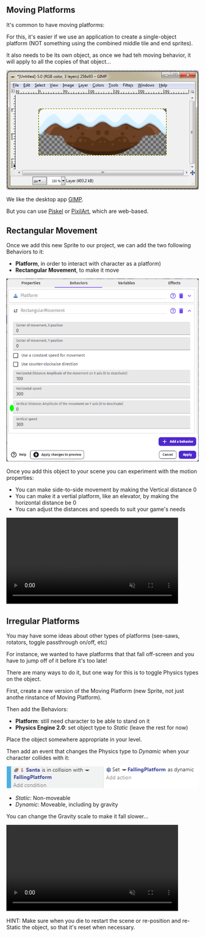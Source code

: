 Moving Platforms
---

It's common to have moving platforms:

For this, it's easier if we use an application to create a single-object platform (NOT something using the combined middle tile and end sprites).

It also needs to be its own object, as once we had teh moving behavior, it will apply to all the copies of that object...

![](images/combinedPlatform.png)

We like the desktop app [GIMP](https://www.gimp.org/).

But you can use [Piskel](https://www.piskelapp.com/p/create/sprite) or [PixilArt](https://www.pixilart.com/draw), which are web-based.

## Rectangular Movement 

Once we add this new Sprite to our project, we can add the two following Behaviors to it:

- **Platform**, in order to interact with character as a platform)
- **Rectangular Movement**, to make it move

![](images/movingPlatform.png)

Once you add this object to your scene you can experiment with the motion properties:

- You can make side-to-side movement by making the Vertical distance 0
- You can make it a vertial platform, like an elevator, by making the horizontal distance be 0
- You can adjust the distances and speeds to suit your game's needs

<video autoplay muted loop width=450 height="auto">
  <source src="images/movingPlatform.mp4" type="video/mp4">
</video>

## Irregular Platforms

You may have some ideas about other types of platforms (see-saws, rotators, toggle passthrough on/off, etc)

For instance, we wanted to have platforms that that fall off-screen and you have to jump off of it before it's too late!

There are many ways to do it, but one way for this is to toggle Physics types on the object.

First, create a new version of the Moving Platform (new Sprite, not just anothe rinstance of Moving Platform).

Then add the Behaviors:

- **Platform**: still need character to be able to stand on it
- **Physics Engine 2.0**: set object type to *Static* (leave the rest for now)

Place the object somewhere appropriate in your level.

Then add an event that changes the Physics type to *Dynamic* when your character collides with it:

![](images/fallingPlatform.png)


- *Static*: Non-moveable
- *Dynamic*: Moveable, including by gravity

You can change the Gravity scale to make it fall slower...

<video autoplay muted loop width=450 height="auto">
  <source src="images/fallingPlatform.mp4" type="video/mp4">
</video>

HINT: Make sure when you die to restart the scene or re-position and re-Static the object, so that it's reset when necessary.